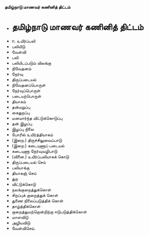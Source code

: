 **தமிழ்நாடு மாணவர் கணினித் திட்டம்**
- # தமிழ்நாடு மாணவர் கணினித் திட்டம்
- n. உயிர்ப்பலி
- பலியிடு
- வேள்வி
- பலி
- பலியிடப்படும் விலங்கு
- நிவேதனம்
- நேர்வு
- திருப்படையல்
- நிவேதனப்பொருள்
- நேர்வுப்பொருள்
- படையற்பொருள்
- தியாகம்
- தன்மறுப்பு
- கைதுறப்பு
- மனமார்ந்த விட்டுக்கொடுப்பு
- தன் இழப்பு
- இழப்பு நிலை
- போரில் உயிர்த்தியாகம்
- (இறை.) திருச்சிலுவைப்பாடு
- (இறை.) கடையுணாப் படையல்
- கடையுணா நேர்வுவழிபாடு
- (வினை.) உயிர்ப்பலியாகக் கொடு
- திருப்படையல் செய்
- பலியாக்கு
- தியாகஞ் செய்
- துற
- விட்டுக்கொடு
- நலங்குறைத்துக்கொள்
- சிறப்புக் குறைத்துக் கொள்
- துணை நிலைப்படுத்திக் கொள்
- தாழ்த்திக்கொள்
- குறைத்துமற்றொன்றிற்கு ஈடுபடுத்திக்கொள்
- மாளவிடு
- அழியவிடு
- வேள்விசெய்.

